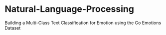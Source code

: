 # Natural-Language-Processing
 Building a Multi-Class Text Classification for Emotion using the Go Emotions Dataset
